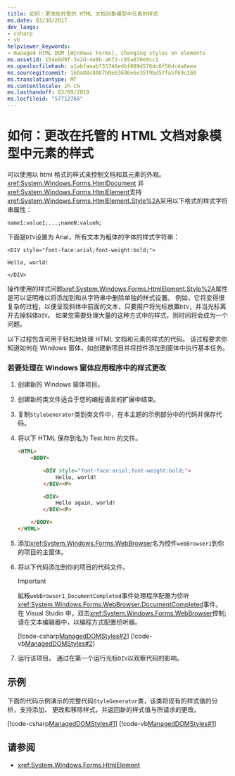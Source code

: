```yaml
---
title: 如何：更改在托管的 HTML 文档对象模型中元素的样式
ms.date: 03/30/2017
dev_langs:
- csharp
- vb
helpviewer_keywords:
- managed HTML DOM [Windows Forms], changing styles on elements
ms.assetid: 154e8d9f-3e2d-4e8b-a6f3-c85a070e9cc1
ms.openlocfilehash: a1abfaeab735746edbf089d576dc6f56dc4a6eea
ms.sourcegitcommit: 160a88c8087b0e63606e6e35f9bd57fa5f69c168
ms.translationtype: MT
ms.contentlocale: zh-CN
ms.lasthandoff: 03/09/2019
ms.locfileid: "57712768"
---
```

# <a name="how-to-change-styles-on-an-element-in-the-managed-html-document-object-model"></a>如何：更改在托管的 HTML 文档对象模型中元素的样式

可以使用以 html 格式的样式来控制文档和其元素的外观。 <xref:System.Windows.Forms.HtmlDocument> 并<xref:System.Windows.Forms.HtmlElement>支持<xref:System.Windows.Forms.HtmlElement.Style%2A>采用以下格式的样式字符串属性：

`name1:value1;...;nameN:valueN;`

下面是`DIV`设置为 Arial，所有文本为粗体的字体的样式字符串：

`<DIV style="font-face:arial;font-weight:bold;">`

`Hello, world!`

`</DIV>`

操作使用的样式问题<xref:System.Windows.Forms.HtmlElement.Style%2A>属性是可以证明难以将添加到和从字符串中删除单独的样式设置。 例如，它将变得很复杂的过程，以便呈现斜体中前面的文本，只要用户将光标放置`DIV`，并当光标离开去掉斜体`DIV`。 如果您需要处理大量的这种方式中的样式，则时间将会成为一个问题。

以下过程包含可用于轻松地处理 HTML 文档和元素的样式的代码。 该过程要求你知道如何在 Windows 窗体，如创建新项目并将控件添加到窗体中执行基本任务。

### <a name="to-process-style-changes-in-a-windows-forms-application"></a>若要处理在 Windows 窗体应用程序中的样式更改

1. 创建新的 Windows 窗体项目。

2. 创建新的类文件适合于您的编程语言的扩展中结束。

3. 复制`StyleGenerator`类到类文件中，在本主题的示例部分中的代码并保存代码。

4. 将以下 HTML 保存到名为 Test.htm 的文件。

    ```html
    <HTML>
        <BODY>

            <DIV style="font-face:arial;font-weight:bold;">
                Hello, world!
            </DIV><P>

            <DIV>
                Hello again, world!
            </DIV><P>

        </BODY>
    </HTML>
    ```

5. 添加<xref:System.Windows.Forms.WebBrowser>名为控件`webBrowser1`到你的项目的主窗体。

6. 将以下代码添加到你的项目的代码文件。

    > [!IMPORTANT]
    >  絋粄`webBrowser1_DocumentCompleted`事件处理程序配置为侦听<xref:System.Windows.Forms.WebBrowser.DocumentCompleted>事件。 在 Visual Studio 中，双击<xref:System.Windows.Forms.WebBrowser>控制; 请在文本编辑器中，以编程方式配置侦听器。  
  
     [!code-csharp[ManagedDOMStyles#2](~/samples/snippets/csharp/VS_Snippets_Winforms/ManagedDOMStyles/CS/Form1.cs#2)]
     [!code-vb[ManagedDOMStyles#2](~/samples/snippets/visualbasic/VS_Snippets_Winforms/ManagedDOMStyles/VB/Form1.vb#2)]  
  
7.  运行该项目。 通过在第一个运行光标`DIV`以观察代码的影响。  
  
## <a name="example"></a>示例  
 下面的代码示例演示的完整代码`StyleGenerator`类，该类将现有的样式值的分析，支持添加、 更改和移除样式，并返回新的样式值与所请求的更改。  
  
 [!code-csharp[ManagedDOMStyles#1](~/samples/snippets/csharp/VS_Snippets_Winforms/ManagedDOMStyles/CS/StyleGenerator.cs#1)]
 [!code-vb[ManagedDOMStyles#1](~/samples/snippets/visualbasic/VS_Snippets_Winforms/ManagedDOMStyles/VB/StyleGenerator.vb#1)]  
  
## <a name="see-also"></a>请参阅

- <xref:System.Windows.Forms.HtmlElement>
